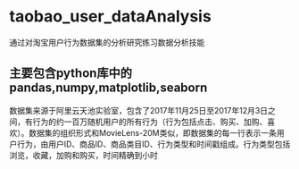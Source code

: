 # taobao_user_dataAnalysis
通过对淘宝用户行为数据集的分析研究练习数据分析技能

## 主要包含python库中的pandas,numpy,matplotlib,seaborn
数据集来源于阿里云天池实验室，包含了2017年11月25日至2017年12月3日之间，有行为的约一百万随机用户的所有行为（行为包括点击、购买、加购、喜欢）。数据集的组织形式和MovieLens-20M类似，即数据集的每一行表示一条用户行为，由用户ID、商品ID、商品类目ID、行为类型和时间戳组成。行为类型包括浏览，收藏，加购和购买，时间精确到小时
